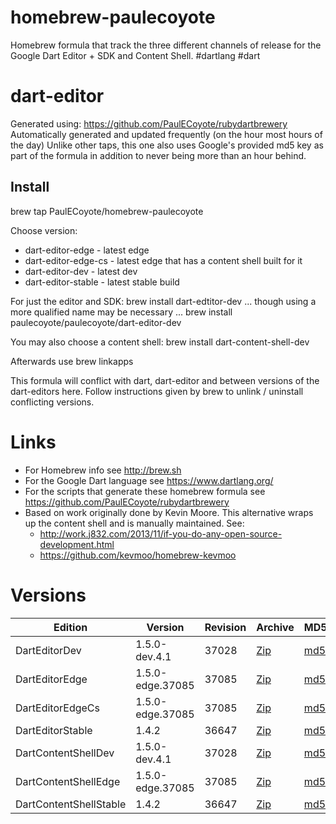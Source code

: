 homebrew-paulecoyote
====================

Homebrew formula that track the three different channels of release for the Google Dart Editor + SDK and Content Shell.  #dartlang #dart

dart-editor
===========

Generated using: https://github.com/PaulECoyote/rubydartbrewery
Automatically generated and updated frequently (on the hour most hours of the day)
Unlike other taps, this one also uses Google's provided md5 key as part of the formula in addition to never being more than an hour behind.

Install
-------
brew tap PaulECoyote/homebrew-paulecoyote

Choose version:
* dart-editor-edge - latest edge
* dart-editor-edge-cs - latest edge that has a content shell built for it
* dart-editor-dev - latest dev
* dart-editor-stable - latest stable build

For just the editor and SDK:
brew install dart-edtitor-dev
... though using a more qualified name may be necessary ...
brew install paulecoyote/paulecoyote/dart-editor-dev

You may also choose a content shell:
brew install dart-content-shell-dev

Afterwards use 
brew linkapps

This formula will conflict with dart, dart-editor and between versions of the dart-editors here.  Follow instructions given by brew to unlink / uninstall conflicting versions.

Links
=====
* For Homebrew info see http://brew.sh
* For the Google Dart language see https://www.dartlang.org/
* For the scripts that generate these homebrew formula see https://github.com/PaulECoyote/rubydartbrewery
* Based on work originally done by Kevin Moore. This alternative wraps up the content shell and is manually maintained.  See: 
    * http://work.j832.com/2013/11/if-you-do-any-open-source-development.html
    * https://github.com/kevmoo/homebrew-kevmoo

Versions
========
| Edition | Version | Revision | Archive | MD5 | Notes |
| ------- | ------- | -------- | ------- | --- | ----- |
| DartEditorDev | 1.5.0-dev.4.1 | 37028 | [Zip](http://storage.googleapis.com/dart-archive/channels/dev/release/37028/editor/darteditor-macos-x64.zip) | [md5](http://storage.googleapis.com/dart-archive/channels/dev/release/37028/editor/darteditor-macos-x64.zip.md5sum) | [Changes](http://storage.googleapis.com/dart-archive/channels/dev/release/latest/changelog.html) |
| DartEditorEdge | 1.5.0-edge.37085 | 37085 | [Zip](http://storage.googleapis.com/dart-archive/channels/be/raw/37085/editor/darteditor-macos-x64.zip) | [md5](http://storage.googleapis.com/dart-archive/channels/be/raw/37085/editor/darteditor-macos-x64.zip.md5sum) | - |
| DartEditorEdgeCs | 1.5.0-edge.37085 | 37085 | [Zip](http://storage.googleapis.com/dart-archive/channels/be/raw/37085/editor/darteditor-macos-x64.zip) | [md5](http://storage.googleapis.com/dart-archive/channels/be/raw/37085/editor/darteditor-macos-x64.zip.md5sum) | - |
| DartEditorStable | 1.4.2 | 36647 | [Zip](http://storage.googleapis.com/dart-archive/channels/stable/release/36647/editor/darteditor-macos-x64.zip) | [md5](http://storage.googleapis.com/dart-archive/channels/stable/release/36647/editor/darteditor-macos-x64.zip.md5sum) | [Changes](http://storage.googleapis.com/dart-archive/channels/stable/release/latest/changelog.html) |
| DartContentShellDev | 1.5.0-dev.4.1 | 37028 | [Zip](http://storage.googleapis.com/dart-archive/channels/dev/release/37028/dartium/content_shell-macos-ia32-release.zip) | [md5](http://storage.googleapis.com/dart-archive/channels/dev/release/37028/dartium/content_shell-macos-ia32-release.zip.md5sum) | - |
| DartContentShellEdge | 1.5.0-edge.37085 | 37085 | [Zip](http://storage.googleapis.com/dart-archive/channels/be/raw/37085/dartium/content_shell-macos-ia32-release.zip) | [md5](http://storage.googleapis.com/dart-archive/channels/be/raw/37085/dartium/content_shell-macos-ia32-release.zip.md5sum) | - |
| DartContentShellStable | 1.4.2 | 36647 | [Zip](http://storage.googleapis.com/dart-archive/channels/stable/release/36647/dartium/content_shell-macos-ia32-release.zip) | [md5](http://storage.googleapis.com/dart-archive/channels/stable/release/36647/dartium/content_shell-macos-ia32-release.zip.md5sum) | - |
